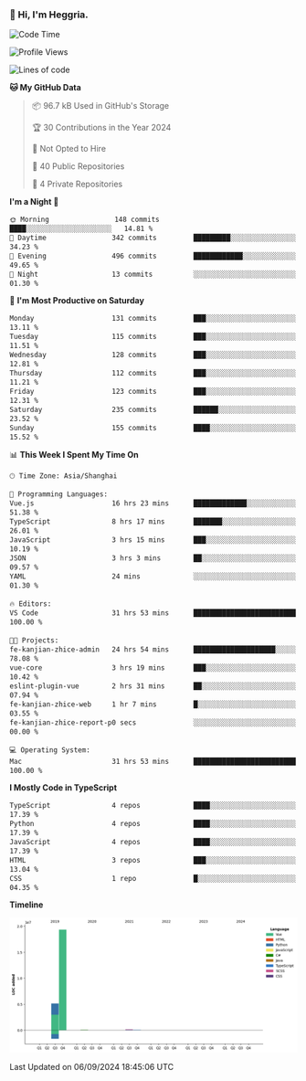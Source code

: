 ### 👋 Hi, I'm Heggria.

<!--START_SECTION:waka-->
![Code Time](http://img.shields.io/badge/Code%20Time-610%20hrs-blue)

![Profile Views](http://img.shields.io/badge/Profile%20Views-127-blue)

![Lines of code](https://img.shields.io/badge/From%20Hello%20World%20I%27ve%20Written-24.7%20million%20lines%20of%20code-blue)

**🐱 My GitHub Data** 

> 📦 96.7 kB Used in GitHub's Storage 
 > 
> 🏆 30 Contributions in the Year 2024
 > 
> 🚫 Not Opted to Hire
 > 
> 📜 40 Public Repositories 
 > 
> 🔑 4 Private Repositories 
 > 
**I'm a Night 🦉** 

```text
🌞 Morning                148 commits         ████░░░░░░░░░░░░░░░░░░░░░   14.81 % 
🌆 Daytime                342 commits         █████████░░░░░░░░░░░░░░░░   34.23 % 
🌃 Evening                496 commits         ████████████░░░░░░░░░░░░░   49.65 % 
🌙 Night                  13 commits          ░░░░░░░░░░░░░░░░░░░░░░░░░   01.30 % 
```
📅 **I'm Most Productive on Saturday** 

```text
Monday                   131 commits         ███░░░░░░░░░░░░░░░░░░░░░░   13.11 % 
Tuesday                  115 commits         ███░░░░░░░░░░░░░░░░░░░░░░   11.51 % 
Wednesday                128 commits         ███░░░░░░░░░░░░░░░░░░░░░░   12.81 % 
Thursday                 112 commits         ███░░░░░░░░░░░░░░░░░░░░░░   11.21 % 
Friday                   123 commits         ███░░░░░░░░░░░░░░░░░░░░░░   12.31 % 
Saturday                 235 commits         ██████░░░░░░░░░░░░░░░░░░░   23.52 % 
Sunday                   155 commits         ████░░░░░░░░░░░░░░░░░░░░░   15.52 % 
```


📊 **This Week I Spent My Time On** 

```text
🕑︎ Time Zone: Asia/Shanghai

💬 Programming Languages: 
Vue.js                   16 hrs 23 mins      █████████████░░░░░░░░░░░░   51.38 % 
TypeScript               8 hrs 17 mins       ███████░░░░░░░░░░░░░░░░░░   26.01 % 
JavaScript               3 hrs 15 mins       ███░░░░░░░░░░░░░░░░░░░░░░   10.19 % 
JSON                     3 hrs 3 mins        ██░░░░░░░░░░░░░░░░░░░░░░░   09.57 % 
YAML                     24 mins             ░░░░░░░░░░░░░░░░░░░░░░░░░   01.30 % 

🔥 Editors: 
VS Code                  31 hrs 53 mins      █████████████████████████   100.00 % 

🐱‍💻 Projects: 
fe-kanjian-zhice-admin   24 hrs 54 mins      ████████████████████░░░░░   78.08 % 
vue-core                 3 hrs 19 mins       ███░░░░░░░░░░░░░░░░░░░░░░   10.42 % 
eslint-plugin-vue        2 hrs 31 mins       ██░░░░░░░░░░░░░░░░░░░░░░░   07.94 % 
fe-kanjian-zhice-web     1 hr 7 mins         █░░░░░░░░░░░░░░░░░░░░░░░░   03.55 % 
fe-kanjian-zhice-report-p0 secs              ░░░░░░░░░░░░░░░░░░░░░░░░░   00.00 % 

💻 Operating System: 
Mac                      31 hrs 53 mins      █████████████████████████   100.00 % 
```

**I Mostly Code in TypeScript** 

```text
TypeScript               4 repos             ████░░░░░░░░░░░░░░░░░░░░░   17.39 % 
Python                   4 repos             ████░░░░░░░░░░░░░░░░░░░░░   17.39 % 
JavaScript               4 repos             ████░░░░░░░░░░░░░░░░░░░░░   17.39 % 
HTML                     3 repos             ███░░░░░░░░░░░░░░░░░░░░░░   13.04 % 
CSS                      1 repo              █░░░░░░░░░░░░░░░░░░░░░░░░   04.35 % 
```



**Timeline**

![Lines of Code chart](https://raw.githubusercontent.com/Heggria/Heggria/main/assets/bar_graph.png)


 Last Updated on 06/09/2024 18:45:06 UTC
<!--END_SECTION:waka-->
